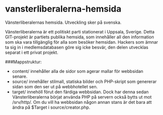 vansterliberalerna-hemsida
==========================

Vänsterliberalernas hemsida. Utveckling sker på svenska.

Vänsterliberalerna är ett politiskt parti stationerat i Uppsala, Sverige. Detta GIT-projekt är partiets publika hemsida, som innehåller all den information som ska vara tillgänglig för alla som besöker hemsidan. Hackers som ämnar ta sig in i medlemsdatabasen göre sig icke besvär, den delen utvecklas separat i ett privat projekt. 

###Mappstruktur: 
- content/ innehåller alla de sidor som agerar mallar för webbsidan senare. 
- source/ innehåller stilmall, statiska bilder och PHP-skript som genererar sidan som den ser ut på webbhotellet sen. 
- target/ innehöll förut den färdiga webbsidan. Dock har denna sedan Vänsterliberalerna börjat använda PHP på servern också bytts ut mot /srv/http/. Om du vill ha webbsidan någon annan stans är det bara att ändra på $Target i source/creator.php.

